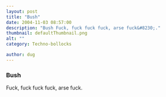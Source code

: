 ```yaml
---
layout: post
title: "Bush"
date: 2004-11-03 08:57:00
description: "Bush Fuck, fuck fuck fuck, arse fuck&#8230;."
thumbnail: defaultThumbnail.png
alt: ""
category: Techno-bollocks

author: dug
---
```


<h3 id="a006449">Bush</h3>

<p>Fuck, fuck fuck fuck, arse fuck.</p>
